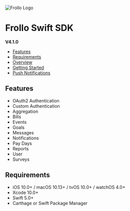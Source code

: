 ![Frollo Logo](https://www.frollo.us/wp-content/uploads/2017/12/Frollo_primary_logo_purple_RGB-copy.png)

# Frollo Swift SDK

**V4.1.0**

- [Features](#features)
- [Requirements](#requirements)
- [Overview](overview.html)
- [Getting Started](getting-started.html)
- [Push Notifications](push-notifications.html)

## Features

- OAuth2 Authentication
- Custom Authentication
- Aggregation
- Bills
- Events
- Goals
- Messages
- Notifications
- Pay Days
- Reports
- User
- Surveys

## Requirements

- iOS 10.0+ / macOS 10.13+ / tvOS 10.0+ / watchOS 4.0+
- Xcode 10.0+
- Swift 5.0+
- Carthage or Swift Package Manager


